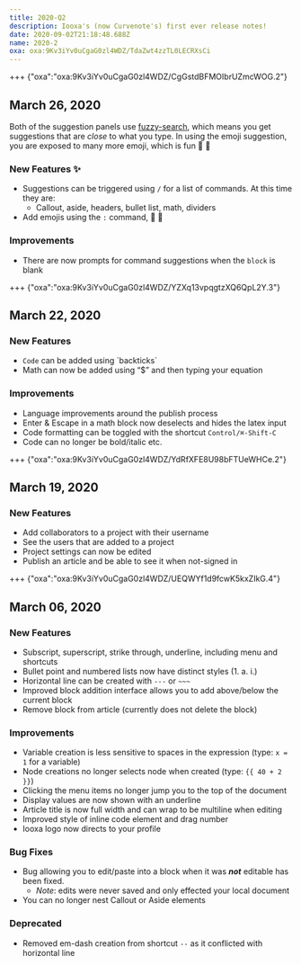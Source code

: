 ```yaml
---
title: 2020-Q2
description: Iooxa's (now Curvenote's) first ever release notes!
date: 2020-09-02T21:18:48.688Z
name: 2020-2
oxa: oxa:9Kv3iYv0uCgaG0zl4WDZ/TdaZwt4zzTL0LECRXsCi
---
```


+++ {"oxa":"oxa:9Kv3iYv0uCgaG0zl4WDZ/CgGstdBFMOIbrUZmcWOG.2"}

## March 26, 2020

Both of the suggestion panels use [fuzzy-search](https://en.wikipedia.org/wiki/Approximate_string_matching), which means you get suggestions that are _close_ to what you type. In using the emoji suggestion, you are exposed to many more emoji, which is fun 🧑 🎨

### New Features ✨

- Suggestions can be triggered using `/` for a list of commands. At this time they are:
  - Callout, aside, headers, bullet list, math, dividers
- Add emojis using the `:` command, 🎉 🚀

### Improvements

- There are now prompts for command suggestions when the `block` is blank

+++ {"oxa":"oxa:9Kv3iYv0uCgaG0zl4WDZ/YZXq13vpqgtzXQ6QpL2Y.3"}

## March 22, 2020

### New Features

- `Code` can be added using \`backticks\`
- Math can now be added using “$” and then typing your equation

### Improvements

- Language improvements around the publish process
- Enter & Escape in a math block now deselects and hides the latex input
- Code formatting can be toggled with the shortcut `Control/⌘-Shift-C`
- Code can no longer be bold/italic etc.

+++ {"oxa":"oxa:9Kv3iYv0uCgaG0zl4WDZ/YdRfXFE8U98bFTUeWHCe.2"}

## March 19, 2020

### New Features

- Add collaborators to a project with their username
- See the users that are added to a project
- Project settings can now be edited
- Publish an article and be able to see it when not-signed in

+++ {"oxa":"oxa:9Kv3iYv0uCgaG0zl4WDZ/UEQWYf1d9fcwK5kxZIkG.4"}

## March 06, 2020

### New Features

- Subscript, superscript, strike through, underline, including menu and shortcuts
- Bullet point and numbered lists now have distinct styles (1. a. i.)
- Horizontal line can be created with `---` or `~~~`
- Improved block addition interface allows you to add above/below the current block
- Remove block from article (currently does not delete the block)

### Improvements

- Variable creation is less sensitive to spaces in the expression (type: `x = 1` for a variable)
- Node creations no longer selects node when created (type: `{{ 40 + 2 }}`)
- Clicking the menu items no longer jump you to the top of the document
- Display values are now shown with an underline
- Article title is now full width and can wrap to be multiline when editing
- Improved style of inline code element and drag number
- Iooxa logo now directs to your profile

### Bug Fixes

- Bug allowing you to edit/paste into a block when it was **_not_** editable has been fixed.
  - _Note_: edits were never saved and only effected your local document
- You can no longer nest Callout or Aside elements

### Deprecated

- Removed em-dash creation from shortcut `--` as it conflicted with horizontal line
